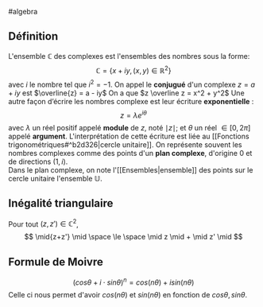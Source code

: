 #algebra 
## Définition
L'ensemble $\mathbb{C}$ des complexes est l'ensembles des nombres sous la forme:
$$
\mathbb{C} = \{x + iy, (x,y)\in \mathbb{R}^2 \}
$$
avec $i$ le nombre tel que $i^2 = -1$.
On appel le **conjugué** d'un complexe $z = a + iy$ est $\overline{z} = a - iy$
On a que $z \overline z = x^2 + y^2$
Une autre façon d’écrire les nombres complexe est leur écriture **exponentielle** :
$$
z = \lambda e^{i \theta}
$$
avec $\lambda$ un réel positif appelé **module** de $z$, noté $\mid z \mid$; et $\theta$ un réel $\in [0, 2\pi]$ appelé **argument**. L'interprétation de cette écriture est liée au [[Fonctions trigonométriques#^b2d326|cercle unitaire]].
On représente souvent les nombres complexes comme des points d'un **plan complexe**, d'origine $0$ et de directions $(1,i)$.  
Dans le plan complexe, on note l'[[Ensembles|ensemble]] des points sur le cercle unitaire l'ensemble $\mathbb{U}$.

## Inégalité triangulaire
Pour tout $(z, z') \in \mathbb{C}^2$,
$$
\mid{z+z'} \mid \space \le \space \mid z \mid + \mid z' \mid
$$

## Formule de Moivre
$$
(cos \theta + i \cdot sin \theta)^n = cos(n \theta) + isin(n\theta)
$$
Celle ci nous permet d'avoir $cos(n \theta)$ et $sin(n \theta)$ en fonction de $cos \theta , sin  \theta$.

